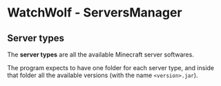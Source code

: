 # WatchWolf - ServersManager
## Server types
The **server types** are all the available Minecraft server softwares.

The program expects to have one folder for each server type, and inside that folder all the available versions (with the name `<version>.jar`).